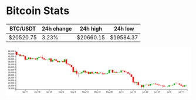 # Bitcoin Stats

BTC/USDT|24h change|24h high|24h low|
|---|---|---|---|
|$20520.75|3.23%|$20660.15|$19584.37|

<img src="./chart.svg">
